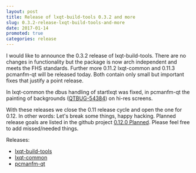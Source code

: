 ```yaml
---
layout: post
title: Release of lxqt-build-tools 0.3.2 and more
slug: 0.3.2-release-lxqt-build-tools-and-more
date: 2017-01-14
promoted: true
categories: release
---
```


I would like to announce the 0.3.2 release of lxqt-build-tools. There are no changes
in functionality but the package is now arch independent and meets the FHS standards.
Further more 0.11.2 lxqt-common and 0.11.3 pcmanfm-qt will be released today.
Both contain only small but important fixes that justify a point release.

In lxqt-common the dbus handling of startlxqt was fixed, in pcmanfm-qt the painting of
backgrounds ([QTBUG-54384](https://bugreports.qt.io/browse/QTBUG-54384)) on hi-res screens.

With these releases we close the 0.11 release cycle and open the one for 0.12. In other
words: Let's break some things, happy hacking. Planned release goals are listed in
the  github project [0.12.0 Planned](https://github.com/orgs/lxde/projects/3). Please
feel free to add missed/needed things.

Releases:
* [lxqt-build-tools](https://github.com/lxqt/lxqt-build-tools/releases)
* [lxqt-common](https://github.com/lxqt/lxqt-common/releases)
* [pcmanfm-qt](https://github.com/lxqt/pcmanfm-qt/releases)
